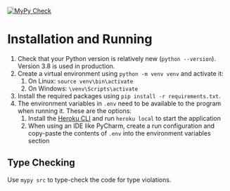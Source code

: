 [![MyPy Check](https://github.com/Process-Mining-Group-9/backend/actions/workflows/mypy.yml/badge.svg)](https://github.com/Process-Mining-Group-9/backend/actions/workflows/mypy.yml)

# Installation and Running

1. Check that your Python version is relatively new (```python --version```). Version 3.8 is used in production.
2. Create a virtual environment using ```python -m venv venv``` and activate it:
   1. On Linux: ```source venv\bin\activate```
   2. On Windows: ```\venv\Scripts\activate```
3. Install the required packages using ```pip install -r requirements.txt```.
4. The environment variables in ```.env``` need to be available to the program when running it. These are the options:
   1. Install the [Heroku CLI](https://devcenter.heroku.com/articles/heroku-cli) and run ```heroku local``` to start the application
   2. When using an IDE like PyCharm, create a run configuration and copy-paste the contents of ```.env``` into the environment variables section

## Type Checking

Use ```mypy src``` to type-check the code for type violations.
